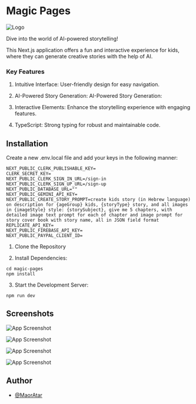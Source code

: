 
# Magic Pages


![Logo](https://i.ibb.co/XyRxQW9/magic-pages-logo.png")


Dive into the world of AI-powered storytelling!

This Next.js application offers a fun and interactive experience for kids, where they can generate creative stories with the help of AI.

### Key Features

1. Intuitive Interface: 
User-friendly design for easy navigation.

2. AI-Powered Story Generation:
AI-Powered Story Generation:

3. Interactive Elements: 
Enhance the storytelling experience with engaging features.

4. TypeScript:
Strong typing for robust and maintainable code.


## Installation
Create a new .env.local file and add your keys in the following manner:
```
NEXT_PUBLIC_CLERK_PUBLISHABLE_KEY=
CLERK_SECRET_KEY=
NEXT_PUBLIC_CLERK_SIGN_IN_URL=/sign-in
NEXT_PUBLIC_CLERK_SIGN_UP_URL=/sign-up
NEXT_PUBLIC_DATABASE_URL=""
NEXT_PUBLIC_GEMINI_API_KEY=
NEXT_PUBLIC_CREATE_STORY_PROMPT=create kids story (in Hebrew language) on description for {ageGroup} kids, {storyType} story, and all images in {imageStyle} style: {storySubject}, give me 5 chapters, with detailed image text prompt for each of chapter and image prompt for story cover book with story name, all in JSON field format
REPLICATE_API_KEY=
NEXT_PUBLIC_FIREBASE_API_KEY=
NEXT_PUBLIC_PAYPAL_CLIENT_ID=

```

1. Clone the Repository


2. Install Dependencies:

```
cd magic-pages
npm install
```

3. Start the Development Server:

```
npm run dev
```

## Screenshots

![App Screenshot](https://i.ibb.co/XZdMJtf/HomePage.png)

![App Screenshot](https://i.ibb.co/vwHHHwX/Create-Story.png)

![App Screenshot](https://i.ibb.co/jTFHD6V/Explore.png)

![App Screenshot](https://i.ibb.co/TPqtyrc/Story-Example.png)


## Author

- [@MaorAtar](https://github.com/MaorAtar)